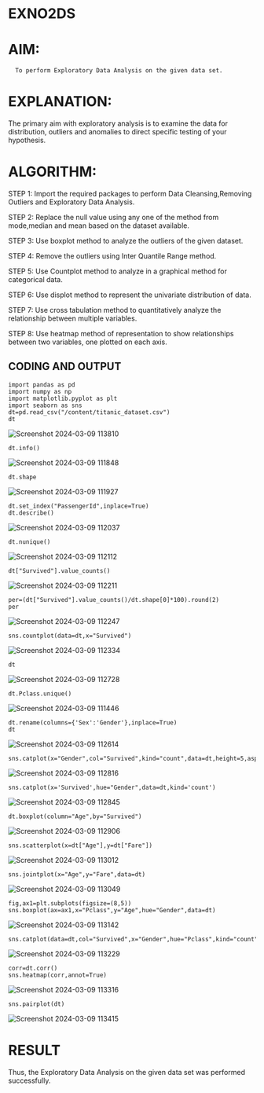 # EXNO2DS
# AIM:
      To perform Exploratory Data Analysis on the given data set.
      
# EXPLANATION:
  The primary aim with exploratory analysis is to examine the data for distribution, outliers and anomalies to direct specific testing of your hypothesis.
  
# ALGORITHM:
STEP 1: Import the required packages to perform Data Cleansing,Removing Outliers and Exploratory Data Analysis.

STEP 2: Replace the null value using any one of the method from mode,median and mean based on the dataset available.

STEP 3: Use boxplot method to analyze the outliers of the given dataset.

STEP 4: Remove the outliers using Inter Quantile Range method.

STEP 5: Use Countplot method to analyze in a graphical method for categorical data.

STEP 6: Use displot method to represent the univariate distribution of data.

STEP 7: Use cross tabulation method to quantitatively analyze the relationship between multiple variables.

STEP 8: Use heatmap method of representation to show relationships between two variables, one plotted on each axis.

## CODING AND OUTPUT
```
import pandas as pd
import numpy as np
import matplotlib.pyplot as plt
import seaborn as sns
dt=pd.read_csv("/content/titanic_dataset.csv")
dt
```

![Screenshot 2024-03-09 113810](https://github.com/Anusharonselva/EXNO2DS/assets/119405600/a4c59ae2-f1ac-45d7-8558-829f53ae0c99)
```
dt.info()
```
![Screenshot 2024-03-09 111848](https://github.com/Anusharonselva/EXNO2DS/assets/119405600/51c81a95-0ce4-43e9-869b-49ad5f6b5a72)
```
dt.shape
```
![Screenshot 2024-03-09 111927](https://github.com/Anusharonselva/EXNO2DS/assets/119405600/6ba66330-6491-4e5d-9ce7-dc825acfab99)

```
dt.set_index("PassengerId",inplace=True)
dt.describe()
```
![Screenshot 2024-03-09 112037](https://github.com/Anusharonselva/EXNO2DS/assets/119405600/7f84a707-b51b-474b-a9c8-e193aab04b63)
```
dt.nunique()
```
![Screenshot 2024-03-09 112112](https://github.com/Anusharonselva/EXNO2DS/assets/119405600/cde13e60-8796-4976-b6ba-c4440c2d9eb3)
```
dt["Survived"].value_counts()
```
![Screenshot 2024-03-09 112211](https://github.com/Anusharonselva/EXNO2DS/assets/119405600/b84327bd-7782-4cf3-8fe7-e18d68ea92c7)
```
per=(dt["Survived"].value_counts()/dt.shape[0]*100).round(2)
per
```
![Screenshot 2024-03-09 112247](https://github.com/Anusharonselva/EXNO2DS/assets/119405600/b641e117-f0da-4d64-a886-8964a4e91122)
```
sns.countplot(data=dt,x="Survived")
```
![Screenshot 2024-03-09 112334](https://github.com/Anusharonselva/EXNO2DS/assets/119405600/a59d025d-9c1d-47c2-aaf2-874ef46924ad)
```
dt
```
![Screenshot 2024-03-09 112728](https://github.com/Anusharonselva/EXNO2DS/assets/119405600/f0c27766-b897-4993-959d-6c1b7f24f751)
```
dt.Pclass.unique()
```
![Screenshot 2024-03-09 111446](https://github.com/Anusharonselva/EXNO2DS/assets/119405600/f4d4558c-b01e-45aa-b0a9-15e5c6a8177f)
```
dt.rename(columns={'Sex':'Gender'},inplace=True)
dt
```
![Screenshot 2024-03-09 112614](https://github.com/Anusharonselva/EXNO2DS/assets/119405600/406e9fde-ecd5-408a-89de-aad0e3da762a)

```
sns.catplot(x="Gender",col="Survived",kind="count",data=dt,height=5,aspect=.7)
```
![Screenshot 2024-03-09 112816](https://github.com/Anusharonselva/EXNO2DS/assets/119405600/37c1872f-3165-4c94-8ab4-13e5b8eb0b17)
```
sns.catplot(x='Survived',hue="Gender",data=dt,kind='count')
```
![Screenshot 2024-03-09 112845](https://github.com/Anusharonselva/EXNO2DS/assets/119405600/64b8ea04-9d73-4022-a273-d69d1b8156ee)
```
dt.boxplot(column="Age",by="Survived")
```
![Screenshot 2024-03-09 112906](https://github.com/Anusharonselva/EXNO2DS/assets/119405600/a38de3af-ff5e-4cc0-b895-528e04069548)
```
sns.scatterplot(x=dt["Age"],y=dt["Fare"])
```
![Screenshot 2024-03-09 113012](https://github.com/Anusharonselva/EXNO2DS/assets/119405600/03e6b815-fb07-431b-b8dc-97a5ac4ea7e3)
```
sns.jointplot(x="Age",y="Fare",data=dt)
```
![Screenshot 2024-03-09 113049](https://github.com/Anusharonselva/EXNO2DS/assets/119405600/705d311f-7324-4220-9a5c-87da77f82b73)
```
fig,ax1=plt.subplots(figsize=(8,5))
sns.boxplot(ax=ax1,x="Pclass",y="Age",hue="Gender",data=dt)
```
![Screenshot 2024-03-09 113142](https://github.com/Anusharonselva/EXNO2DS/assets/119405600/5e822a5e-a656-4eed-8af4-e060aa2fb47c)

```
sns.catplot(data=dt,col="Survived",x="Gender",hue="Pclass",kind="count")
```
![Screenshot 2024-03-09 113229](https://github.com/Anusharonselva/EXNO2DS/assets/119405600/b26290b1-f119-4ec1-9f7b-9c24b176d005)
```
corr=dt.corr()
sns.heatmap(corr,annot=True)
```
![Screenshot 2024-03-09 113316](https://github.com/Anusharonselva/EXNO2DS/assets/119405600/779b325d-97d0-49ad-ba59-d9ceedd0dd1b)
```
sns.pairplot(dt)
```
![Screenshot 2024-03-09 113415](https://github.com/Anusharonselva/EXNO2DS/assets/119405600/b5ca2152-7f38-47a0-8cef-121951f80d18)


# RESULT
   Thus, the Exploratory Data Analysis on the given data set was performed successfully. 
